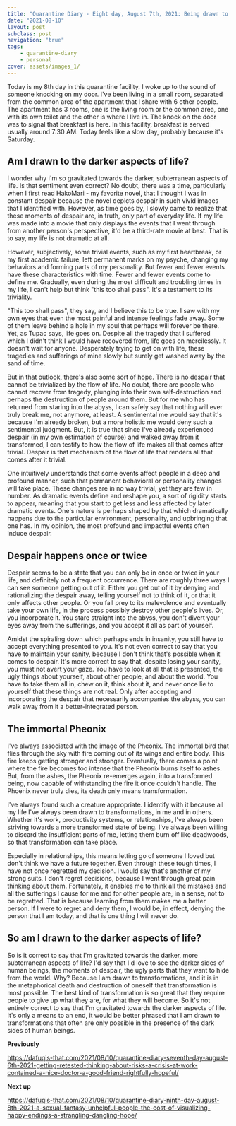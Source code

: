 ```yaml
---
title: "Quarantine Diary - Eight day, August 7th, 2021: Being drawn to the darker aspects of life, despair happens once or twice, the immortal Pheonix"
date: "2021-08-10"
layout: post
subclass: post
navigation: "true"
tags:
    - quarantine-diary
    - personal
cover: assets/images_1/
---
```


Today is my 8th day in this quarantine facility. I woke up to the sound of someone knocking on my door. I've been living in a small room, separated from the common area of the apartment that I share with 6 other people. The apartment has 3 rooms, one is the living room or the common area, one with its own toilet and the other is where I live in. The knock on the door was to signal that breakfast is here. In this facility, breakfast is served usually around 7:30 AM. Today feels like a slow day, probably because it's Saturday.

## Am I drawn to the darker aspects of life?

I wonder why I'm so gravitated towards the darker, subterranean aspects of life. Is that sentiment even correct? No doubt, there was a time, particularly when I first read HakoMari - my favorite novel, that I thought I was in constant despair because the novel depicts despair in such vivid images that I identified with. However, as time goes by, I slowly came to realize that these moments of despair are, in truth, only part of everyday life. If my life was made into a movie that only displays the events that I went through from another person's perspective, it'd be a third-rate movie at best. That is to say, my life is not dramatic at all.

However, subjectively, some trivial events, such as my first heartbreak, or my first academic failure, left permanent marks on my psyche, changing my behaviors and forming parts of my personality. But fewer and fewer events have these characteristics with time. Fewer and fewer events come to define me. Gradually, even during the most difficult and troubling times in my life, I can't help but think "this too shall pass". It's a testament to its triviality.

"This too shall pass", they say, and I believe this to be true. I saw with my own eyes that even the most painful and intense feelings fade away. Some of them leave behind a hole in my soul that perhaps will forever be there. Yet, as Tupac says, life goes on. Despite all the tragedy that I suffered which I didn't think I would have recovered from, life goes on mercilessly. It doesn't wait for anyone. Desperately trying to get on with life, these tragedies and sufferings of mine slowly but surely get washed away by the sand of time.

But in that outlook, there's also some sort of hope. There is no despair that cannot be trivialized by the flow of life. No doubt, there are people who cannot recover from tragedy, plunging into their own self-destruction and perhaps the destruction of people around them. But for me who has returned from staring into the abyss, I can safely say that nothing will ever truly break me, not anymore, at least. A sentimental me would say that it's because I'm already broken, but a more holistic me would deny such a sentimental judgment. But, it is true that since I've already experienced despair (in my own estimation of course) and walked away from it transformed, I can testify to how the flow of life makes all that comes after trivial. Despair is that mechanism of the flow of life that renders all that comes after it trivial.

One intuitively understands that some events affect people in a deep and profound manner, such that permanent behavioral or personality changes will take place. These changes are in no way trivial, yet they are few in number. As dramatic events define and reshape you, a sort of rigidity starts to appear, meaning that you start to get less and less affected by later dramatic events. One's nature is perhaps shaped by that which dramatically happens due to the particular environment, personality, and upbringing that one has. In my opinion, the most profound and impactful events often induce despair.

## Despair happens once or twice

Despair seems to be a state that you can only be in once or twice in your life, and definitely not a frequent occurrence. There are roughly three ways I can see someone getting out of it. Either you get out of it by denying and rationalizing the despair away, telling yourself not to think of it, or that it only affects other people. Or you fall prey to its malevolence and eventually take your own life, in the process possibly destroy other people's lives. Or, you incorporate it. You stare straight into the abyss, you don't divert your eyes away from the sufferings, and you accept it all as part of yourself.

Amidst the spiraling down which perhaps ends in insanity, you still have to accept everything presented to you. It's not even correct to say that you have to maintain your sanity, because I don't think that's possible when it comes to despair. It's more correct to say that, despite losing your sanity, you must not avert your gaze. You have to look at all that is presented, the ugly things about yourself, about other people, and about the world. You have to take them all in, chew on it, think about it, and never once lie to yourself that these things are not real. Only after accepting and incorporating the despair that necessarily accompanies the abyss, you can walk away from it a better-integrated person.

## The immortal Pheonix

I've always associated with the image of the Pheonix. The immortal bird that flies through the sky with fire coming out of its wings and entire body. This fire keeps getting stronger and stronger. Eventually, there comes a point where the fire becomes too intense that the Pheonix burns itself to ashes. But, from the ashes, the Pheonix re-emerges again, into a transformed being, now capable of withstanding the fire it once couldn't handle. The Phoenix never truly dies, its death only means transformation.

I've always found such a creature appropriate. I identify with it because all my life I've always been drawn to transformations, in me and in others. Whether it's work, productivity systems, or relationships, I've always been striving towards a more transformed state of being. I've always been willing to discard the insufficient parts of me, letting them burn off like deadwoods, so that transformation can take place.

Especially in relationships, this means letting go of someone I loved but don't think we have a future together. Even through these tough times, I have not once regretted my decision. I would say that's another of my strong suits, I don't regret decisions, because I went through great pain thinking about them. Fortunately, it enables me to think all the mistakes and all the sufferings I cause for me and for other people are, in a sense, not to be regretted. That is because learning from them makes me a better person. If I were to regret and deny them, I would be, in effect, denying the person that I am today, and that is one thing I will never do.

## So am I drawn to the darker aspects of life?

So is it correct to say that I'm gravitated towards the darker, more subterranean aspects of life? I'd say that I'd love to see the darker sides of human beings, the moments of despair, the ugly parts that they want to hide from the world. Why? Because I am drawn to transformations, and it is in the metaphorical death and destruction of oneself that transformation is most possible. The best kind of transformation is so great that they require people to give up what they are, for what they will become. So it's not entirely correct to say that I'm gravitated towards the darker aspects of life. It's only a means to an end, it would be better phrased that I am drawn to transformations that often are only possible in the presence of the dark sides of human beings.

**Previously**

https://dafuqis-that.com/2021/08/10/quarantine-diary-seventh-day-august-6th-2021-getting-retested-thinking-about-risks-a-crisis-at-work-contained-a-nice-doctor-a-good-friend-rightfully-hopeful/

**Next up**

https://dafuqis-that.com/2021/08/10/quarantine-diary-ninth-day-august-8th-2021-a-sexual-fantasy-unhelpful-people-the-cost-of-visualizing-happy-endings-a-strangling-dangling-hope/
